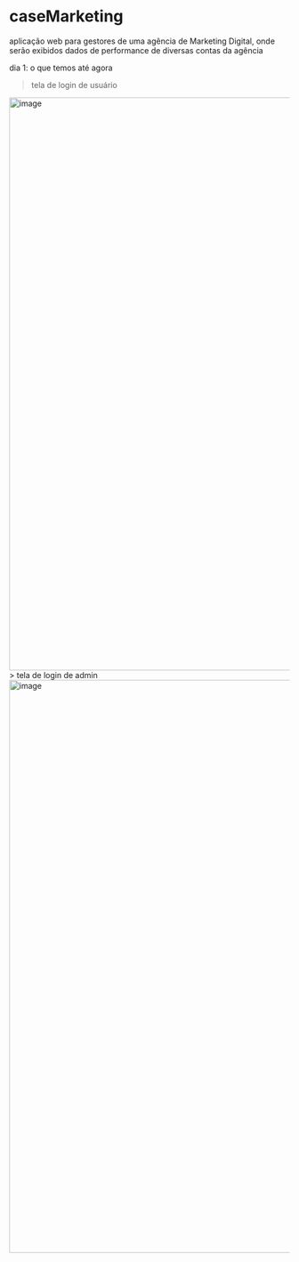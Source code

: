 # caseMarketing
aplicação web para gestores de uma agência de Marketing Digital, onde serão exibidos dados de performance de diversas contas da agência

dia 1:
o que temos até agora
> tela de login de usuário
<img width="1877" height="1030" alt="image" src="https://github.com/user-attachments/assets/51be0de9-30e5-40b7-ac8a-d2939b55f180" />
> tela de login de admin
<img width="1876" height="1030" alt="image" src="https://github.com/user-attachments/assets/83d583f4-ff38-416b-b178-894ea0d75351" />
